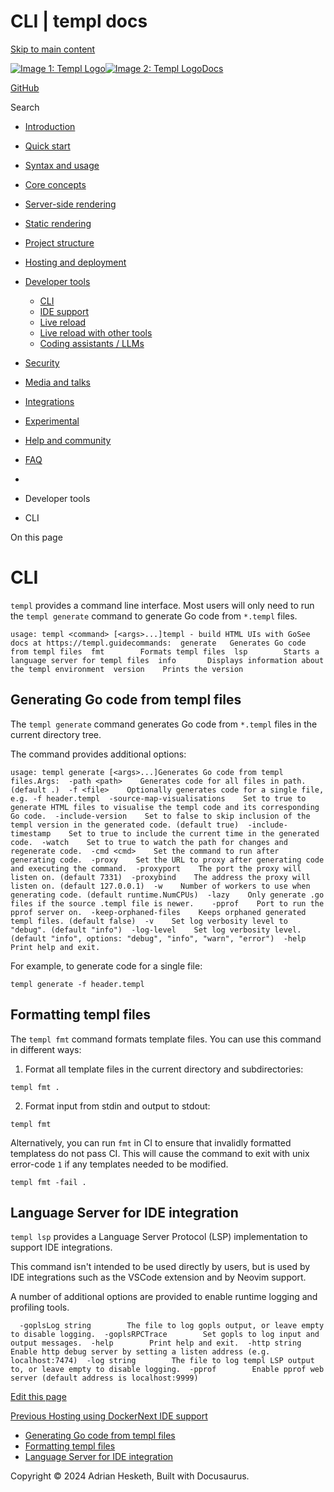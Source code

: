 CLI | templ docs
===============

[Skip to main content](https://templ.guide/developer-tools/cli#__docusaurus_skipToContent_fallback)

[![Image 1: Templ Logo](https://templ.guide/img/logo.svg)![Image 2: Templ Logo](https://templ.guide/img/logo.svg)](https://templ.guide/)[Docs](https://templ.guide/)

[GitHub](https://github.com/a-h/templ)

Search

*   [Introduction](https://templ.guide/)
*   [Quick start](https://templ.guide/quick-start/installation)
    
*   [Syntax and usage](https://templ.guide/syntax-and-usage/basic-syntax)
    
*   [Core concepts](https://templ.guide/core-concepts/components)
    
*   [Server-side rendering](https://templ.guide/server-side-rendering/creating-an-http-server-with-templ)
    
*   [Static rendering](https://templ.guide/static-rendering/generating-static-html-files-with-templ)
    
*   [Project structure](https://templ.guide/project-structure/project-structure)
    
*   [Hosting and deployment](https://templ.guide/hosting-and-deployment/hosting-on-aws-lambda)
    
*   [Developer tools](https://templ.guide/developer-tools/cli)
    
    *   [CLI](https://templ.guide/developer-tools/cli)
    *   [IDE support](https://templ.guide/developer-tools/ide-support)
    *   [Live reload](https://templ.guide/developer-tools/live-reload)
    *   [Live reload with other tools](https://templ.guide/developer-tools/live-reload-with-other-tools)
    *   [Coding assistants / LLMs](https://templ.guide/developer-tools/llm)
*   [Security](https://templ.guide/security/injection-attacks)
    
*   [Media and talks](https://templ.guide/media/)
*   [Integrations](https://templ.guide/integrations/web-frameworks)
    
*   [Experimental](https://templ.guide/experimental/overview)
    
*   [Help and community](https://templ.guide/help-and-community/)
*   [FAQ](https://templ.guide/faq/)

*   [](https://templ.guide/)
*   Developer tools
*   CLI

On this page

CLI
===

`templ` provides a command line interface. Most users will only need to run the `templ generate` command to generate Go code from `*.templ` files.

```
usage: templ <command> [<args>...]templ - build HTML UIs with GoSee docs at https://templ.guidecommands:  generate   Generates Go code from templ files  fmt        Formats templ files  lsp        Starts a language server for templ files  info       Displays information about the templ environment  version    Prints the version
```

Generating Go code from templ files[​](https://templ.guide/developer-tools/cli#generating-go-code-from-templ-files "Direct link to Generating Go code from templ files")
------------------------------------------------------------------------------------------------------------------------------------------------------------------------

The `templ generate` command generates Go code from `*.templ` files in the current directory tree.

The command provides additional options:

```
usage: templ generate [<args>...]Generates Go code from templ files.Args:  -path <path>    Generates code for all files in path. (default .)  -f <file>    Optionally generates code for a single file, e.g. -f header.templ  -source-map-visualisations    Set to true to generate HTML files to visualise the templ code and its corresponding Go code.  -include-version    Set to false to skip inclusion of the templ version in the generated code. (default true)  -include-timestamp    Set to true to include the current time in the generated code.  -watch    Set to true to watch the path for changes and regenerate code.  -cmd <cmd>    Set the command to run after generating code.  -proxy    Set the URL to proxy after generating code and executing the command.  -proxyport    The port the proxy will listen on. (default 7331)  -proxybind    The address the proxy will listen on. (default 127.0.0.1)  -w    Number of workers to use when generating code. (default runtime.NumCPUs)  -lazy    Only generate .go files if the source .templ file is newer.	  -pprof    Port to run the pprof server on.  -keep-orphaned-files    Keeps orphaned generated templ files. (default false)  -v    Set log verbosity level to "debug". (default "info")  -log-level    Set log verbosity level. (default "info", options: "debug", "info", "warn", "error")  -help    Print help and exit.
```

For example, to generate code for a single file:

```
templ generate -f header.templ
```

Formatting templ files[​](https://templ.guide/developer-tools/cli#formatting-templ-files "Direct link to Formatting templ files")
---------------------------------------------------------------------------------------------------------------------------------

The `templ fmt` command formats template files. You can use this command in different ways:

1.  Format all template files in the current directory and subdirectories:

```
templ fmt .
```

2.  Format input from stdin and output to stdout:

```
templ fmt
```

Alternatively, you can run `fmt` in CI to ensure that invalidly formatted templatess do not pass CI. This will cause the command to exit with unix error-code `1` if any templates needed to be modified.

```
templ fmt -fail .
```

Language Server for IDE integration[​](https://templ.guide/developer-tools/cli#language-server-for-ide-integration "Direct link to Language Server for IDE integration")
------------------------------------------------------------------------------------------------------------------------------------------------------------------------

`templ lsp` provides a Language Server Protocol (LSP) implementation to support IDE integrations.

This command isn't intended to be used directly by users, but is used by IDE integrations such as the VSCode extension and by Neovim support.

A number of additional options are provided to enable runtime logging and profiling tools.

```
  -goplsLog string        The file to log gopls output, or leave empty to disable logging.  -goplsRPCTrace        Set gopls to log input and output messages.  -help        Print help and exit.  -http string        Enable http debug server by setting a listen address (e.g. localhost:7474)  -log string        The file to log templ LSP output to, or leave empty to disable logging.  -pprof        Enable pprof web server (default address is localhost:9999)
```

[Edit this page](https://github.com/a-h/templ/tree/main/docs/docs/09-developer-tools/01-cli.md)

[Previous Hosting using Docker](https://templ.guide/hosting-and-deployment/hosting-using-docker)[Next IDE support](https://templ.guide/developer-tools/ide-support)

*   [Generating Go code from templ files](https://templ.guide/developer-tools/cli#generating-go-code-from-templ-files)
*   [Formatting templ files](https://templ.guide/developer-tools/cli#formatting-templ-files)
*   [Language Server for IDE integration](https://templ.guide/developer-tools/cli#language-server-for-ide-integration)

Copyright © 2024 Adrian Hesketh, Built with Docusaurus.